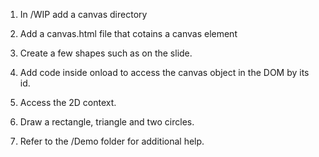 1. In /WIP add a canvas directory

1. Add a canvas.html file that cotains a canvas element
 <canvas id="canvas" width="800" height="400"></canvas>

1. Create a few shapes such as on the slide.

1. Add code inside onload to access the canvas object in the DOM by its id.
1. Access the 2D context.
1. Draw a rectangle, triangle and two circles.  
1. Refer to the /Demo folder for additional help.

